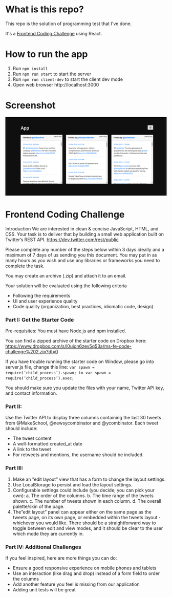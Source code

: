 # What is this repo?
This repo is the solution of programming test that I've done.

It's a [Frontend Coding Challenge](#frontend-coding-challenge) using React.

# How to run the app
1. Run `npm install`
2. Run `npm run start` to start the server
3. Run `npm run client-dev` to start the client dev mode
4. Open web browser http://localhost:3000

# Screenshot
![tweets](tweets.png)

# Frontend Coding Challenge
Introduction
We are interested in clean & concise JavaScript, HTML, and CSS. Your task is to deliver that by building a small web application built on Twitter’s REST API.
https://dev.twitter.com/rest/public

Please complete any number of the steps below within 3 days ideally and a maximum  of 7 days of us sending you this document. You may put in as many hours as you wish and use any libraries or frameworks you need to complete the task.

You may create an archive (.zip) and attach it to an email.

Your solution will be evaluated using the following criteria

- Following the requirements
- UI and user experience quality
- Code quality (organization, best practices, idiomatic code, design)

### Part I: Get the Starter Code
Pre-requisites: You must have Node.js and npm installed.

You can find a  zipped archive of the starter code on Dropbox here:
https://www.dropbox.com/s/l0uion6zev5q53a/ms-fe-code-challenge%202.zip?dl=0

If you have trouble running the starter code on Window, please go into server.js file, change this line: `var spawn = require(‘child_process’).spawn; to var spawn = require(‘child_process’).exec;`

You should make sure you update the files with your name, Twitter API key, and contact information.

### Part II: 

Use the Twitter API to display three columns containing the last 30 tweets from @MakeSchool, @newsycombinator and @ycombinator. Each tweet should include:

- The tweet content
- A well-formatted created_at date
- A link to the tweet
- For retweets and mentions, the username should be included.

### Part III: 

1. Make an ”edit layout” view that has a form to change the layout settings.
2. Use LocalStorage to persist and load the layout settings.
3. Configurable settings could include (you decide; you can pick your own):
  a. The order of the columns.
  b. The time range of the tweets shown.
  c. The number of tweets shown in each column.
  d. The overall palette/skin of the page.
4. The”edit layout” panel can appear either on the same page as the tweets page, on its own page, or embedded within the tweets layout - whichever you would like. There should be a straightforward way to toggle between edit and view modes, and it should be clear to the user which mode they are currently in.

### Part IV: Additional Challenges
If you feel inspired, here are more things you can do:

- Ensure a good responsive experience on mobile phones and tablets
- Use an interaction (like drag and drop) instead of a form field to order the columns
- Add another feature you feel is missing from our application
- Adding unit tests will be great
